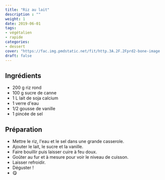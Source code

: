 ```yaml
---
title: "Riz au lait"
description : ""
weight: 1
date: 2019-06-01
tags:
- végétalien
- rapide
categories:
- dessert
cover: "https://fac.img.pmdstatic.net/fit/http.3A.2F.2Fprd2-bone-image.2Es3-website-eu-west-1.2Eamazonaws.2Ecom.2Ffac.2F2018.2F07.2F30.2Fcb617d07-8a50-4f1c-bf8c-b122ea0cb855.2Ejpeg/748x372/quality/80/crop-from/center/riz-au-lait-d-amandes-a-la-vanille.jpeg"
draft: false
---
```


## Ingrédients

* 200 g riz rond
* 100 g sucre de canne
* 1 L lait de soja calcium
* 1 verre d'eau
* 1/2 gousse de vanille
* 1 pincée de sel

## Préparation

* Mettre le riz, l'eau et le sel dans une grande casserole.
* Ajouter le lait, le sucre et la vanille.
* Faire bouillir puis laisser cuire à feu doux.
* Goûter au fur et à mesure pour voir le niveau de cuisson.
* Laisser refroidir.
* Déguster !
* :yum:
